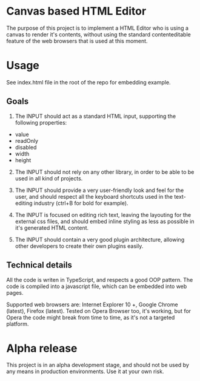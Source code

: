 # Canvas based HTML Editor

The purpose of this project is to implement a HTML Editor who is using
a canvas to render it's contents, without using the standard contenteditable
feature of the web browsers that is used at this moment.

# Usage

See index.html file in the root of the repo for embedding example.

## Goals

1. The INPUT should act as a standard HTML input, supporting the following
   properties:

  * value
  * readOnly
  * disabled
  * width
  * height

2. The INPUT should not rely on any other library, in order to be able to
   be used in all kind of projects.

3. The INPUT should provide a very user-friendly look and feel for the user,
   and should respect all the keyboard shortcuts used in the text-editing
   industry (ctrl+B for bold for example).

4. The INPUT is focused on editing rich text, leaving the layouting for the external
   css files, and should embed inline styling as less as possible in it's generated
   HTML content.

5. The INPUT should contain a very good plugin architecture, allowing other
   developers to create their own plugins easily.

## Technical details

All the code is writen in TypeScript, and respects a good OOP pattern. The code is compiled
into a javascript file, which can be embedded into web pages.

Supported web browsers are: Internet Explorer 10 +, Google Chrome (latest), Firefox (latest).
Tested on Opera Browser too, it's working, but for Opera the code might break from time to
time, as it's not a targeted platform.

# Alpha release

This project is in an alpha development stage, and should not be used by any means
in production environments. Use it at your own risk.

